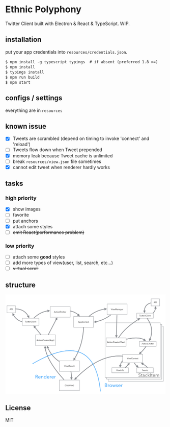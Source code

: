 Ethnic Polyphony
====

Twitter Client built with Electron & React & TypeScript. WIP.

## installation

put your app credentials into `resources/credentials.json`.

```
$ npm install -g typescript typings  # if absent (preferred 1.8 >=)
$ npm install
$ typings install
$ npm run build
$ npm start
```

## configs / settings

everything are in `resources`


## known issue

- [x] Tweets are scrambled (depend on timing to invoke 'connect' and 'reload')
- [ ] Tweets flow down when Tweet prepended  
- [x] memory leak because Tweet cache is unlimited
- [ ] break `resources/view.json` file sometimes
- [x] cannot edit tweet when renderer hardly works

## tasks

### high priority

- [x] show images
- [ ] favorite
- [ ] put anchors
- [x] attach some styles
- [ ] ~~omit React(performance problem)~~

### low priority

- [ ] attach some **good** styles
- [ ] add more types of view(user, list, search, etc...)
- [ ] ~~virtual scroll~~

## structure

![structure](https://raw.githubusercontent.com/berlysia/EthnicPolyphony/master/image.png)

## License

MIT


